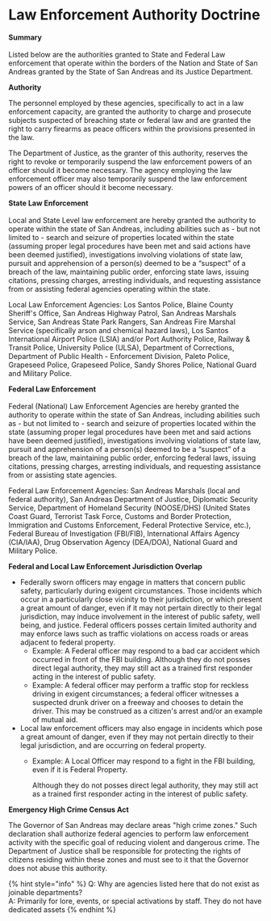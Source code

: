 # Law Enforcement Authority Doctrine



**Summary**\
\
Listed below are the authorities granted to State and Federal Law enforcement that operate within the borders of the Nation and State of San Andreas granted by the State of San Andreas and its Justice Department.

**Authority**

The personnel employed by these agencies, specifically to act in a law enforcement capacity, are granted the authority to charge and prosecute subjects suspected of breaching state or federal law and are granted the right to carry firearms as peace officers within the provisions presented in the law.&#x20;

The Department of Justice, as the granter of this authority, reserves the right to revoke or temporarily suspend the law enforcement powers of an officer should it become necessary. The agency employing the law enforcement officer may also temporarily suspend the law enforcement powers of an officer should it become necessary.&#x20;

**State Law Enforcement**\
\
Local and State Level law enforcement are hereby granted the authority to operate within the state of San Andreas, including abilities such as - but not limited to - search and seizure of properties located within the state (assuming proper legal procedures have been met and said actions have been deemed justified), investigations involving violations of state law, pursuit and apprehension of a person(s) deemed to be a “suspect” of a breach of the law, maintaining public order, enforcing state laws, issuing citations, pressing charges, arresting individuals, and requesting assistance from or assisting federal agencies operating within the state.

Local Law Enforcement Agencies: Los Santos Police, Blaine County Sheriff's Office, San Andreas Highway Patrol, San Andreas Marshals Service, San Andreas State Park Rangers, San Andreas Fire Marshal Service (specifically arson and chemical hazard laws), Los Santos International Airport Police (LSIA) and/or Port Authority Police, Railway & Transit Police, University Police (ULSA), Department of Corrections, Department of Public Health - Enforcement Division, Paleto Police, Grapeseed Police, Grapeseed Police, Sandy Shores Police, National Guard and Military Police.

**Federal Law Enforcement**\
\
Federal (National) Law Enforcement Agencies are hereby granted the authority to operate within the state of San Andreas, including abilities such as - but not limited to - search and seizure of properties located within the state (assuming proper legal procedures have been met and said actions have been deemed justified), investigations involving violations of state law, pursuit and apprehension of a person(s) deemed to be a “suspect” of a breach of the law, maintaining public order, enforcing federal laws, issuing citations, pressing charges, arresting individuals, and requesting assistance from or assisting state agencies.

Federal Law Enforcement Agencies: San Andreas Marshals (local and federal authority), San Andreas Department of Justice, Diplomatic Security Service, Department of Homeland Security (NOOSE/DHS) (United States Coast Guard, Terrorist Task Force, Customs and Border Protection, Immigration and Customs Enforcement, Federal Protective Service, etc.), Federal Bureau of Investigation (FBI/FIB), International Affairs Agency (CIA/IAA), Drug Observation Agency (DEA/DOA), National Guard and Military Police.

**Federal and Local Law Enforcement Jurisdiction Overlap**

* Federally sworn officers may engage in matters that concern public safety, particularly during exigent circumstances. Those incidents which occur in a particularly close vicinity to their jurisdiction, or which present a great amount of danger, even if it may not pertain directly to their legal jurisdiction, may induce involvement in the interest of public safety, well being, and justice. Federal officers posses certain limited authority and may enforce laws such as traffic violations on access roads or areas adjacent to federal property.&#x20;
  * Example: A Federal officer may respond to a bad car accident which occurred in front of the FBI building. Although they do not posses direct legal authority, they may still act as a trained first responder acting in the interest of public safety.&#x20;
  * Example: A federal officer may perform a traffic stop for reckless driving in exigent circumstances; a federal officer witnesses a suspected drunk driver on a freeway and chooses to detain the driver. This may be construed as a citizen's arrest and/or an example of mutual aid.&#x20;
* Local law enforcement officers may also engage in incidents which pose a great amount of danger, even if they may not pertain directly to their legal jurisdiction, and are occurring on federal property.&#x20;
  *   Example: A Local Officer may respond to a fight in the FBI building, even if it is Federal Property.

      Although they do not posses direct legal authority, they may still act as a trained first responder acting in the interest of public safety.&#x20;

**Emergency High Crime Census Act**

The Governor of San Andreas may declare areas "high crime zones." Such declaration shall authorize federal agencies to perform law enforcement activity with the specific goal of reducing violent and dangerous crime. The Department of Justice shall be responsible for protecting the rights of citizens residing within these zones and must see to it that the Governor does not abuse this authority.&#x20;

{% hint style="info" %}
Q: Why are agencies listed here that do not exist as joinable departments?\
A: Primarily for lore, events, or special activations by staff. They do not have dedicated assets
{% endhint %}
